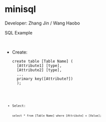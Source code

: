 # minisql
<p>Developer: Zhang Jin / Wang Haobo</p>
<p>SQL Example</p></br>
<ul>
<li>Create:<br>
<pre><code>create table [Table Name] (
  [Attribute1] [type],
  [Attribute2] [type],
  ...
  primary key([Attribute?])
  );<pre><code>
</li>
<li>Select:<br>
<pre><code>select * from [Table Name] where [Attribute] = [Value];<pre><code>
</li>
</ul>
